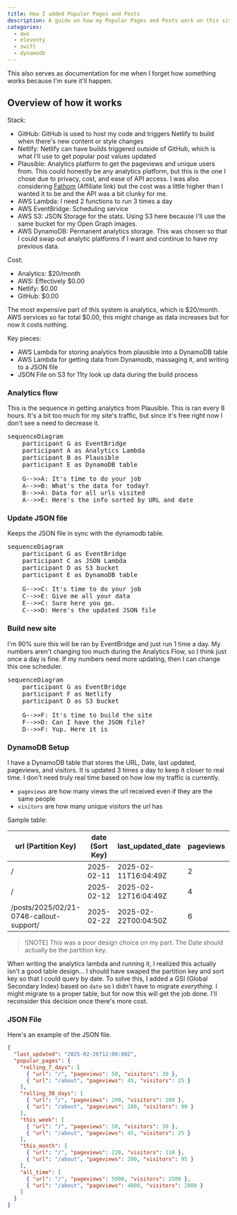 ```yaml
---
title: How I added Popular Pages and Posts
description: A guide on how my Popular Pages and Posts work on this site.
categories:
  - aws
  - eleventy
  - swift
  - dynamodb
---
```


This also serves as documentation for me when I forget how something works because I'm sure it'll happen.

## Overview of how it works

Stack:
- GitHub: GitHub is used to host my code and triggers Netlify to build when there's new content or style changes
- Netlify: Netlify can have builds triggered outside of GitHub, which is what I'll use to get popular post values updated
- Plausible: Analytics platform to get the pageviews and unique users from. This could honestly be any analytics platform, but this is the one I chose due to privacy, cost, and ease of API access. I was also considering [Fathom](https://usefathom.com/ref/A1E51R) (Affiliate link) but the cost was a little higher than I wanted it to be and the API was a bit clunky for me.
- AWS Lambda: I need 2 functions to run 3 times a day
- AWS EventBridge: Scheduling service
- AWS S3: JSON Storage for the stats. Using S3 here because I'll use the same bucket for my Open Graph images.
- AWS DynamoDB: Permanent analytics storage. This was chosen so that I could swap out analytic platforms if I want and continue to have my previous data.

Cost:
- Analytics: $20/month
- AWS: Effectively $0.00
- Netlify: $0.00
- GitHub: $0.00

The most expensive part of this system is analytics, which is $20/month. AWS services so far total $0.00, this might change as data increases but for now it costs nothing.

Key pieces:
- AWS Lambda for storing analytics from plausible into a DynamoDB table
- AWS Lambda for getting data from Dynamodb, massaging it, and writing to a JSON file
- JSON File on S3 for 11ty look up data during the build process

### Analytics flow

This is the sequence in getting analytics from Plausible. This is ran every 8 hours. It's a bit too much for my site's traffic, but since it's free right now I don't see a need to decrease it.

<pre class="mermaid">
sequenceDiagram
	participant G as EventBridge
	participant A as Analytics Lambda
	participant B as Plausible
	participant E as DynamoDB table
	
	G-->>A: It's time to do your job
	A-->>B: What's the data for today?
	B-->>A: Data for all urls visited
	A-->>E: Here's the info sorted by URL and date
</pre>

### Update JSON file

Keeps the JSON file in sync with the dynamodb table. 

<pre class="mermaid">
sequenceDiagram
	participant G as EventBridge
	participant C as JSON Lambda
	participant D as S3 bucket
	participant E as DynamoDB table
	
	G-->>C: It's time to do your job
	C-->>E: Give me all your data
	E-->>C: Sure here you go.
	C-->>D: Here's the updated JSON file
</pre>

### Build new site

I'm 90% sure this will be ran by EventBridge and just run 1 time a day. My numbers aren't changing too much during the Analytics Flow, so I think just once a day is fine. If my numbers need more updating, then I can change this one scheduler.

<pre class="mermaid">
sequenceDiagram
	participant G as EventBridge
	participant F as Netlify
	participant D as S3 bucket
	
	G-->>F: It's time to build the site
	F-->>D: Can I have the JSON file?
	D-->>F: Yup. Here it is
</pre>

### DynamoDB Setup

I have a DynamoDB table that stores the URL, Date, last updated, pageviews, and visitors. It is updated 3 times a day to keep it closer to real time. I don't need truly real time based on how low my traffic is currently.

- `pageviews` are how many views the url received even if they are the same people
- `visitors` are how many unique visitors the url has

Sample table:

| url (Partition Key) | date (Sort Key)| last_updated_date | pageviews | visitors |
| --- | --- | --- | --- | --- |
| / | 2025-02-11 | 2025-02-11T16:04:49Z | 2 | 1 |
| / | 2025-02-12 | 2025-02-12T16:04:49Z | 4 | 4 |
| /posts/2025/02/21-0746-callout-support/ | 2025-02-22 | 2025-02-22T00:04:50Z | 6 | 6 |

> ![NOTE]
> This was a poor design choice on my part. The Date should actually be the partition key.

When writing the analytics lambda and running it, I realized this actually isn't a good table design... I should have swaped the partition key and sort key so that I could query by date. To solve this, I added a GSI (Global Secondary Index) based on `date` so I didn't have to migrate *everything*. I might migrate to a proper table, but for now this will get the job done. I'll reconsider this decision once there's more cost.

### JSON File

Here's an example of the JSON file.

```json
{
  "last_updated": "2025-02-26T12:00:00Z",
  "popular_pages": {
	"rolling_7_days": [
	  { "url": "/", "pageviews": 50, "visitors": 30 },
	  { "url": "/about", "pageviews": 45, "visitors": 25 }
	],
	"rolling_30_days": [
	  { "url": "/", "pageviews": 200, "visitors": 100 },
	  { "url": "/about", "pageviews": 180, "visitors": 90 }
	],
	"this_week": [
	  { "url": "/", "pageviews": 50, "visitors": 30 },
	  { "url": "/about", "pageviews": 45, "visitors": 25 }
	],
	"this_month": [
	  { "url": "/", "pageviews": 220, "visitors": 110 },
	  { "url": "/about", "pageviews": 200, "visitors": 95 }
	],
	"all_time": [
	  { "url": "/", "pageviews": 5000, "visitors": 2500 },
	  { "url": "/about", "pageviews": 4000, "visitors": 2000 }
	]
  }
}
```